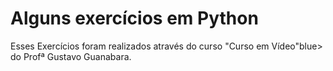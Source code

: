 <h1> Alguns exercícios em Python</h1>

<p> Esses Exercícios foram realizados através do curso <blue>"Curso em Vídeo"</blue>blue> do Profª Gustavo Guanabara.</p>
